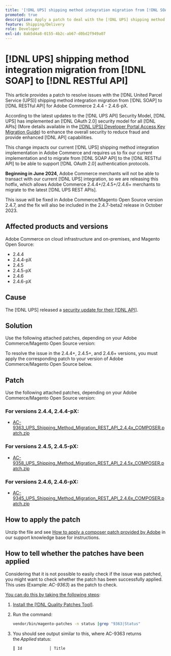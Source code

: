 ```yaml
---
title: '[!DNL UPS] shipping method integration migration from [!DNL SOAP] to [!DNL RESTful API]'
promoted: true
description: Apply a patch to deal with the [!DNL UPS] shipping method integration migration from [!DNL SOAP] to [!DNL RESTful API] for Adobe Commerce 2.4.4 - 2.4.6-pX.
feature: Shipping/Delivery
role: Developer
exl-id: 8ab5d4a8-0155-4b2c-ab67-d0bd2f949a07
---
```

# [!DNL UPS] shipping method integration migration from [!DNL SOAP] to [!DNL RESTful API]

This article provides a patch to resolve issues with the [!DNL United Parcel Service (UPS)] shipping method integration migration from [!DNL SOAP] to [!DNL RESTful API] for Adobe Commerce 2.4.4 - 2.4.6-pX.

According to the latest updates to the [!DNL UPS API] Security Model, [!DNL UPS] has implemented an [!DNL OAuth 2.0] security model for all [!DNL APIs] (More details available in the [[!DNL UPS] Developer Portal Access Key Migration Guide](https://developer.ups.com/oauth-developer-guide?loc=en_US&sp_rid=NTA5MzQ1OTE2NjEyS0&sp_mid=72989914)) to enhance the overall security to reduce fraud and provide enhanced [!DNL API] capabilities.

This change impacts our current [!DNL UPS] shipping method integration implementation in Adobe Commerce and requires us to fix our current implementation and to migrate from [!DNL SOAP API] to the [!DNL RESTful API] to be able to support [!DNL OAuth 2.0] authentication protocols.

**Beginning in June 2024**, Adobe Commerce merchants will not be able to transact with our current [!DNL UPS] integration, so we are releasing this hotfix, which allows Adobe Commerce 2.4.4+/2.4.5+/2.4.6+ merchants to migrate to the latest [!DNL UPS REST APIs].

This issue will be fixed in Adobe Commerce/Magento Open Source version 2.4.7, and the fix will also be included in the 2.4.7-beta2 release in October 2023.
 
## Affected products and versions

Adobe Commerce on cloud infrastructure and on-premises, and Magento Open Source:

* 2.4.4 
* 2.4.4-pX
* 2.4.5
* 2.4.5-pX
* 2.4.6
* 2.4.6-pX

## Cause

The [!DNL UPS] released a [security update for their [!DNL API]](https://developer.ups.com/oauth-developer-guide?loc=en_US&sp_rid=NTA5MzQ1OTE2NjEyS0&sp_mid=72989914).

## Solution

Use the following attached patches, depending on your Adobe Commerce/Magento Open Source version:

To resolve the issue in the 2.4.4+, 2.4.5+, and 2.4.6+ versions, you must apply the corresponding patch to your version of Adobe Commerce/Magento Open Source below.

## Patch

Use the following attached patches, depending on your Adobe Commerce/Magento Open Source version:

### For versions 2.4.4, 2.4.4-pX:

* [AC-9363_UPS_Shipping_Method_Migration_REST_API_2.4.4x_COMPOSER.patch.zip](assets/AC-9363_UPS_Shipping_Method_Migration_REST_API_2.4.4x_COMPOSER.patch.zip)

### For versions 2.4.5, 2.4.5-pX:

* [AC-9358_UPS_Shipping_Method_Migration_REST_API_2.4.5x_COMPOSER.patch.zip](assets/AC-9358_UPS_Shipping_Method_Migration_REST_API_2.4.5x_COMPOSER.patch.zip)

### For versions 2.4.6, 2.4.6-pX:

* [AC-9345_UPS_Shipping_Method_Migration_REST_API_2.4.6x_COMPOSER.patch.zip](assets/AC-9345_UPS_Shipping_Method_Migration_REST_API_2.4.6x_COMPOSER.patch.zip)

## How to apply the patch

Unzip the file and see [How to apply a composer patch provided by Adobe](https://experienceleague.adobe.com/docs/commerce-knowledge-base/kb/how-to/how-to-apply-a-composer-patch-provided-by-magento.html) in our support knowledge base for instructions.

## How to tell whether the patches have been applied 

Considering that it is not possible to easily check if the issue was patched, you might want to check whether the patch has been successfully applied. This uses (Example: *AC-9363*) as the patch to check.

<u>You can do this by taking the following steps</u>:

1. [Install the [!DNL Quality Patches Tool]](https://experienceleague.adobe.com/docs/commerce-operations/tools/quality-patches-tool/usage.html).
1. Run the command:

    ```bash
    vendor/bin/magento-patches -n status |grep "9363|Status"
    ```

1. You should see output similar to this, where AC-9363 returns the *Applied* status:

    ```bash
    ║ Id            │ Title                                                        │ Category        │ Origin                 │ Status      │ Details                                          ║ ║ N/A           │ ../m2-hotfixes/AC-9363_USPS_Ground_Advantage_shipping_method_COMPOSER_patch.patch      │ Other           │ Local                  │ Applied     │ Patch type: Custom                                
    ```
